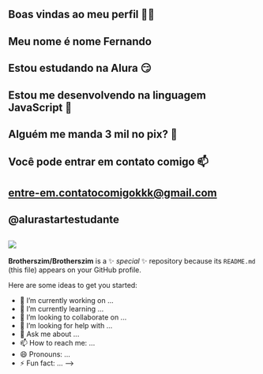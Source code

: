 ## Boas vindas ao meu perfil 💙💙

## Meu nome é nome Fernando

## Estou estudando na Alura 😏
## Estou me desenvolvendo na linguagem JavaScript 🥵
## Alguém me manda 3 mil no pix? 🥺
## Você pode entrar em contato comigo 📫
## entre-em.contatocomigokkk@gmail.com

## @alurastartestudante

## ![](https://th.bing.com/th/id/R.2f398891ce8798ae793699d2910c8d48?rik=KBj%2fx1hX%2b8zxtw&pid=ImgRaw&r=0)
**Brotherszim/Brotherszim** is a ✨ _special_ ✨ repository because its `README.md` (this file) appears on your GitHub profile.

Here are some ideas to get you started:

- 🔭 I’m currently working on ...
- 🌱 I’m currently learning ...
- 👯 I’m looking to collaborate on ...
- 🤔 I’m looking for help with ...
- 💬 Ask me about ...
- 📫 How to reach me: ...
- 😄 Pronouns: ...
- ⚡ Fun fact: ...
-->
